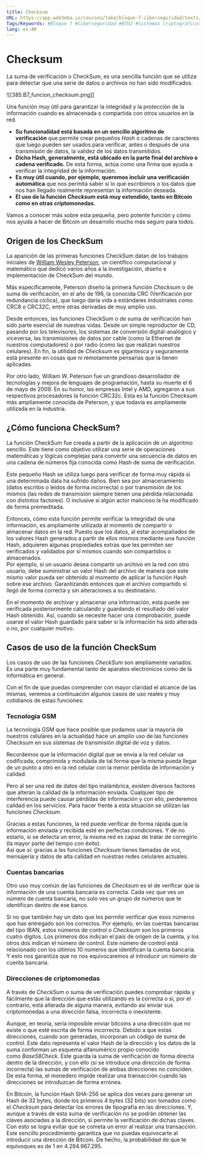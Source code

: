 ```yaml
---
title: Checksum
URL: https://app.web3mba.io/courses/take/bloque-7-ciberseguridad/texts/39102535-u2-03-checksum
Tags/Keywords: #Bloque 7 #Ciberseguridad #B7U2 #sistemas criptograficos #Checksum
lang: es-AR
---
```

# Checksum
La suma de verificación o CheckSum, es una sencilla función que se utiliza para detectar que una serie de datos o archivos no han sido modificados.

![[385.B7_funcion_checksum.png]]

Una función muy útil para garantizar la integridad y la protección de la información cuando es almacenada o compartida con otros usuarios en la red.

- **Su funcionalidad está basada en un sencillo algoritmo de verificación** que permite crear pequeños _Hash_ o cadenas de caracteres que luego pueden ser usados para verificar, antes o después de una transmisión de datos, la validez de los datos transmitidos. 
- **Dicho Hash, generalmente, está ubicado en la parte final del archivo o cadena verificado.** De esta forma, actúa como una firma que ayuda a verificar la integridad de la información.
- **Es muy útil cuando, por ejemplo, queremos incluir una verificación automática** que nos permita saber si lo que escribimos o los datos que nos han llegado realmente representan la información deseada.
- **El uso de la función _Checksum_ está muy extendido, tanto en Bitcoin como en otras criptomonedas.** 

Vamos a conocer más sobre esta pequeña, pero potente función y cómo nos ayuda a hacer de Bitcoin un desarrollo mucho más seguro para todos.

## Origen de los CheckSum
La aparición de las primeras funciones CheckSum datan de los trabajos iniciales de [William Wesley Peterson](https://en.wikipedia.org/wiki/W._Wesley_Peterson), un científico computacional y matemático que dedicó varios años a la investigación, diseño e implementación de CheckSum del mundo. 

Más específicamente, Peterson diseño la primera función _Checksum_ o de suma de verificación, en el año de 196, la conocida CRC (Verificación por redundancia cíclica), que luego daría vida a estándares industriales como CRC8 o CRC32C, entre otras derivadas de muy amplio uso.

Desde entonces, las funciones CheckSum o de suma de verificación han sido parte esencial de nuestras vidas. Desde un simple reproductor de CD, pasando por los televisores, los sistemas de conversión digital-analógico y viceversa, las transmisiones de datos por cable (como la Ethernet de nuestros computadores) o por radio (como las que realizan nuestros celulares). En fin, la utilidad de _Checksum_ es gigantesca y seguramente está presente en cosas que ni remotamente pensarías que la tienen aplicadas.

Por otro lado, William W. Peterson fue un grandioso desarrollador de tecnologías y mejora de lenguajes de programación, hasta su muerte el 6 de mayo de 2009. En su honor, las empresas Intel y AMD, agregaron a sus respectivos procesadores la función CRC32c. Esta es la función Checksum más ampliamente conocida de Peterson, y que todavía es ampliamente utilizada en la industria.

## ¿Cómo funciona CheckSum?
La función CheckSum fue creada a partir de la aplicación de un algoritmo sencillo. Este tiene como objetivo utilizar una serie de operaciones matemáticas y lógicas complejas para convertir una secuencia de datos en una cadena de números fija conocida como Hash de suma de verificación.

Este pequeño Hash se utiliza luego para verificar de forma muy rápida si una determinada data ha sufrido daños. Bien sea por almacenamiento (datos escritos o leídos de forma incorrecta) o por transmisión de los mismos (las redes de transmisión siempre tienen una pérdida relacionada con distintos factores). O inclusive si algún actor malicioso la ha modificado de forma premeditada.

Entonces, cómo esta función permite verificar la integridad de una información, es ampliamente utilizada al momento de compartir o almacenar datos en la red. Puesto que los datos, al estar acompañados de los valores Hash generados a partir de ellos mismos mediante una función Hash, adquieren algunas propiedades extras que les permiten ser verificados y validados por sí mismos cuando son compartidos o almacenados.  
Por ejemplo, si un usuario desea compartir un archivo en la red con otro usuario, debe suministrar un valor Hash del archivo de manera que este mismo valor pueda ser obtenido al momento de aplicar la función Hash sobre ese archivo. Garantizando entonces que el archivo compartido sí llegó de forma correcta y sin alteraciones a su destinatario.

En el momento de archivar y almacenar una información, esta puede ser verificada posteriormente calculando y guardando el resultado del valor Hash obtenido. Así, cuando se necesite hacer una comprobación, puede usarse el valor Hash guardado para saber si la información ha sido alterada o no, por cualquier motivo.

## Casos de uso de la función CheckSum
Los casos de uso de las funciones _CheckSum_ son ampliamente variados. Es una parte muy fundamental tanto de aparatos electrónicos como de la informática en general.

Con el fin de que puedas comprender con mayor claridad el alcance de las mismas, veremos a continuación algunos casos de uso reales y muy cotidianos de estas funciones:

### Tecnología GSM
La tecnología GSM que hace posible que podamos usar la mayoría de nuestros celulares en la actualidad hace un amplio uso de las funciones Checksum en sus sistemas de transmisión digital de voz y datos.

Recordemos que la información digital que se envía a la red celular va codificada, comprimida y modulada de tal forma que la misma pueda llegar de un punto a otro en la red celular con la menor pérdida de información y calidad.

Pero al ser una red de datos del tipo inalámbrica, existen diversos factores que alteran la calidad de la información enviada. Cualquier tipo de interferencia puede causar pérdidas de información y con ello, perderemos calidad en los servicios. Para hacer frente a esta situación se utilizan las funciones _Checksum_. 

Gracias a estas funciones, la red puede verificar de forma rápida que la información enviada y recibida esté en perfectas condiciones. Y de no estarlo, si se detecta un error, la misma red es capaz de tratar de corregirlo (la mayor parte del tiempo con éxito).  
Así que sí: gracias a las funciones _Checksum_ tienes llamadas de voz, mensajería y datos de alta calidad en nuestras redes celulares actuales.

### Cuentas bancarias
Otro uso muy común de las funciones de _Checksum_ es el de verificar que la información de una cuenta bancaria es correcta. Cada vez que ves un número de cuenta bancaria, no solo ves un grupo de números que te identifican dentro de ese banco.

Si no que también hay un dato que les permite verificar que esos números que has entregado son los correctos. Por ejemplo, en las cuentas bancarias del tipo IBAN, estos números de control o _Checksum_ son los primeros cuatro dígitos. Los primeros dos indican el país de origen de la cuenta, y los otros dos indican el número de control. Este número de control está relacionado con los últimos 10 números que identifican la cuenta bancaria. Y esto nos garantiza que no nos equivocaremos al introducir un número de cuenta bancaria.

### Direcciones de criptomonedas
A través de _CheckSum_ o suma de verificación puedes comprobar rápida y fácilmente que la dirección que estás utilizando es la correcta o si, por el contrario, está alterada de alguna manera, evitando así enviar sus criptomonedas a una dirección falsa, incorrecta o inexistente.

Aunque, en teoría, sería imposible enviar bitcoins a una dirección que no existe o que esté escrita de forma incorrecta. Debido a que estas direcciones, cuando son generadas, incorporan un código de suma de control. Este dato representa el valor Hash de la dirección y los datos de la suma conforman un esquema alfanumérico propio conocido como _Base58Check_. Este guarda la suma de verificación de forma directa dentro de la dirección, y con ello (si se introduce una dirección de forma incorrecta) las sumas de verificación de ambas direcciones no coinciden. De esta forma, el monedero impide realizar una transacción cuando las direcciones se introduzcan de forma errónea.

En Bitcoin, la función Hash SHA-256 se aplica dos veces para generar un Hash de 32 bytes, donde los primeros 4 bytes (32 bits) son tomados como el _Checksum_ para detectar los errores de tipografía en las direcciones. Y, aunque a través de esta suma de verificación no se podrán obtener las claves asociadas a la dirección, sí permite la verificación de dichas claves. Con esto se logra evitar que se cometa un error al realizar una transacción.  
Este sencillo procedimiento garantiza que no puedas equivocarte al introducir una dirección de Bitcoin. De hecho, la probabilidad de que te equivoques es de 1 en 4.294.967.295.